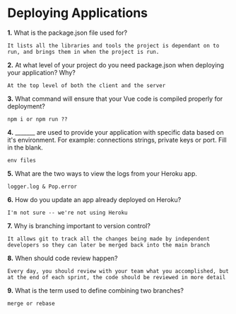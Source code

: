 # Deploying Applications

**1.** What is the package.json file used for?
<!-- enter you answer in the space below -->
```
It lists all the libraries and tools the project is dependant on to run, and brings them in when the project is run. 
``` 
**2.** At what level of your project do you need package.json when deploying your application? Why?
<!-- enter you answer in the space below -->
```
At the top level of both the client and the server
```
**3.** What command will ensure that your Vue code is compiled properly for deployment?
<!-- enter you answer in the space below -->
```
npm i or npm run ??
```
**4.** _______ are used to provide your application with specific data based on it's environment. For example: connections strings, private keys or port. Fill in the blank.
<!-- enter you answer in the space below -->
```
env files
```
**5.** What are the two ways to view the logs from your Heroku app.
<!-- enter you answer in the space below -->
```
logger.log & Pop.error
```
**6.** How do you update an app already deployed on Heroku?
<!-- enter you answer in the space below -->
```
I'm not sure -- we're not using Heroku
```
**7.** Why is branching important to version control?
<!-- enter you answer in the space below -->
```
It allows git to track all the changes being made by independent developers so they can later be merged back into the main branch
```
**8.** When should code review happen?
<!-- enter you answer in the space below -->
```
Every day, you should review with your team what you accomplished, but at the end of each sprint, the code should be reviewed in more detail
```
**9.** What is the term used to define combining two branches?
<!-- enter you answer in the space below -->
```
merge or rebase
```
